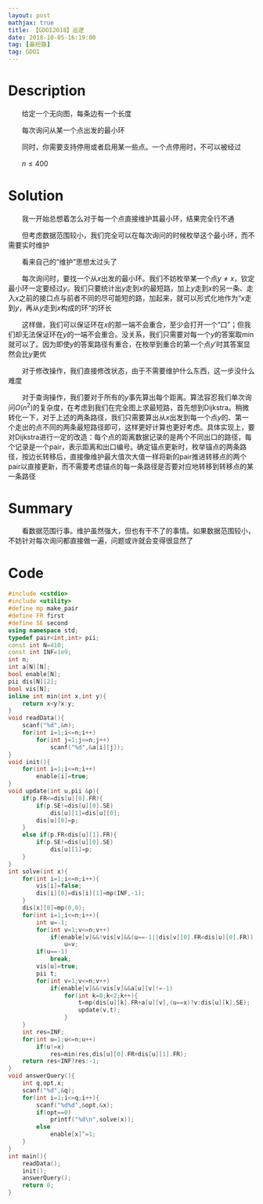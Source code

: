 ```yaml
---
layout: post
mathjax: true
title: 【GDOI2018】巡逻
date: 2018-10-05-16:19:00
tag: [最短路]
tag: GDOI
---
```


# Description

　　给定一个无向图，每条边有一个长度

　　每次询问从某一个点出发的最小环

　　同时，你需要支持停用或者启用某一些点。一个点停用时，不可以被经过

　　$n \le 400$



# Solution

　　我一开始总想着怎么对于每一个点直接维护其最小环，结果完全行不通

　　但考虑数据范围较小，我们完全可以在每次询问的时候枚举这个最小环，而不需要实时维护

　　看来自己的“维护”思想太过头了

　　每次询问时，要找一个从$x$出发的最小环。我们不妨枚举某一个点$y \neq x$，钦定最小环一定要经过$y$。我们只要统计出$y$走到$x$的最短路，加上$y$走到$x$的另一条、走入$x$之前的接口点与前者不同的尽可能短的路，加起来，就可以形式化地作为“$x$走到$y$，再从$y$走到$x$构成的环“的环长

　　这样做，我们可以保证环在$x$的那一端不会重合，至少会打开一个“口”；但我们却无法保证环在$y$的一端不会重合。没关系，我们只需要对每一个$y$的答案取$\min$就可以了。因为即使$y$的答案路径有重合，在枚举到重合的第一个点$y'$时其答案显然会比$y$更优

　　对于修改操作，我们直接修改状态，由于不需要维护什么东西，这一步没什么难度

　　对于查询操作，我们要对于所有的$y$事先算出每个距离。算法容忍我们单次询问$O(n^2)$的复杂度，在考虑到我们在完全图上求最短路，首先想到Dijkstra。稍微转化一下，对于上述的两条路径，我们只需要算出从$x$出发到每一个点$y$的、第一个走出的点不同的两条最短路径即可，这样更好计算也更好考虑。具体实现上，要对Dijkstra进行一定的改造：每个点的距离数据记录的是两个不同出口的路径，每个记录是一个pair，表示距离和出口编号。确定锚点更新时，枚举锚点的两条路径，按边长转移后，直接像维护最大值次大值一样将新的pair推进转移点的两个pair以直接更新，而不需要考虑锚点的每一条路径是否要对应地转移到转移点的某一条路径

# Summary

　　看数据范围行事。维护虽然强大，但也有干不了的事情。如果数据范围较小，不妨针对每次询问都直接做一遍，问题或许就会变得很显然了



# Code

```c++
#include <cstdio>
#include <utility>
#define mp make_pair
#define FR first
#define SE second
using namespace std;
typedef pair<int,int> pii;
const int N=410;
const int INF=1e9;
int n;
int a[N][N];
bool enable[N];
pii dis[N][2];
bool vis[N];
inline int min(int x,int y){
	return x<y?x:y;
}
void readData(){
	scanf("%d",&n);
	for(int i=1;i<=n;i++)
		for(int j=1;j<=n;j++)
			scanf("%d",&a[i][j]);
}
void init(){
	for(int i=1;i<=n;i++) 
		enable[i]=true;
}
void update(int u,pii &p){
	if(p.FR<=dis[u][0].FR){
		if(p.SE!=dis[u][0].SE)
			dis[u][1]=dis[u][0];
		dis[u][0]=p;
	}
	else if(p.FR<dis[u][1].FR){
		if(p.SE!=dis[u][0].SE)
			dis[u][1]=p;
	}
}
int solve(int x){
	for(int i=1;i<=n;i++){
		vis[i]=false;
		dis[i][0]=dis[i][1]=mp(INF,-1);
	}
	dis[x][0]=mp(0,0);
	for(int i=1;i<=n;i++){
		int u=-1;
		for(int v=1;v<=n;v++)
			if(enable[v]&&!vis[v]&&(u==-1||dis[v][0].FR<dis[u][0].FR))
				u=v;
		if(u==-1)
			break;
		vis[u]=true;
		pii t;
		for(int v=1;v<=n;v++)
			if(enable[v]&&!vis[v]&&a[u][v]!=-1)
				for(int k=0;k<2;k++){
					t=mp(dis[u][k].FR+a[u][v],(u==x)?v:dis[u][k].SE);
					update(v,t);
				}
	}
	int res=INF;
	for(int u=1;u<=n;u++)
		if(u!=x)
			res=min(res,dis[u][0].FR+dis[u][1].FR);
	return res<INF?res:-1;
}
void answerQuery(){
	int q,opt,x;
	scanf("%d",&q);
	for(int i=1;i<=q;i++){
		scanf("%d%d",&opt,&x);
		if(opt==0)
			printf("%d\n",solve(x));
		else
			enable[x]^=1;
	}
}
int main(){
	readData();	
	init();
	answerQuery();
	return 0;
}
```

